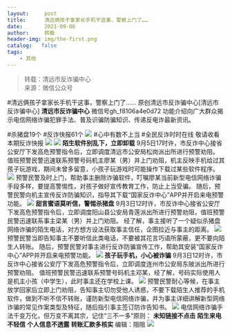 ```yaml
---
layout:     post
title:      清远俩孩子拿家长手机干这事，警察上门了……
date:       2021-09-08
author:     转载
header-img: img/the-first.png
catalog:   false
tags:
    - 其他
---
```


<blockquote><p>转载：清远市反诈骗中心<br>
来源：微信公众号</p></blockquote>

#清远俩孩子拿家长手机干这事，警察上门了……
原创清远市反诈骗中心[清远市反诈骗中心]
**清远市反诈骗中心**
微信号gh_f8106a4e0d72
功能介绍向广大群众揭示电信网络诈骗犯罪手法、普及识骗防骗知识、传递反电诈最新资讯。

#杀猪盘19个
#反诈快报61个
![]({{site.baseurl}}/postimg/3CxTSiafadcic5zyXUfbXLUClzlpaoknCpV4bErPg2kuuS97hoJJbNCtFOVZ9X0j5W26HDaregC5kibiaLGl8CPr9A.gif)
#心中有数不上当
#全民反诈时时在线
敬请收看本期反诈快报
![]({{site.baseurl}}/postimg/3CxTSiafadc8a4dOaanVmTQc2uAiapibyibo6OMNFicCLrib6Egdb2RsH9hjvyrgiao0xB2urGRvsQzTWWblUlg0a9xjQ.gif)
![]({{site.baseurl}}/postimg/7QRTvkK2qC64Jegp0lgLDGafrdvU8MV8Asy2N9jPjbicxAeVmkgvzso4QjksNicf8cgdYGTRNCPO0Ricnt3GWUicUg.png)
**陌生软件别乱下，立即卸载**
9月5日17时许，市反诈中心接省公安厅下发高危预警指令后，立即调度清远市公安局松岗派出所进行预警劝阻。
值班预警民警迅速联系预警号码机主廖某（男）并上门劝阻，机主反映手机给过其孩子玩游戏，期间未曾多留意，小孩子玩游戏时可能操作下载过某些软件程序。
![]({{site.baseurl}}/postimg/3CxTSiafadc8a4dOaanVmTQc2uAiapibyiboJCKrwGgAZAf86mgvhewjYynawu5M1EqGrp4tiaSwfFj9toqHdiaic1ymQ.png)
预警民警及时上门，帮助事主删除诈骗软件，叮嘱廖某当前新型电信网络诈骗手段多样，要提高警惕性，对孩子做好宣传教育工作，防止上当受骗。
随后，预警民警向机主宣传反诈防骗知识，指导其下载“国家反诈中心”APP并开启来电预警功能。
![]({{site.baseurl}}/postimg/7QRTvkK2qC64Jegp0lgLDGafrdvU8MV8Asy2N9jPjbicxAeVmkgvzso4QjksNicf8cgdYGTRNCPO0Ricnt3GWUicUg.png)
**甜言蜜语莫听信，警惕杀猪盘**
9月3日12时许，市反诈中心接省公安厅下发高危预警指令后，立即调度阳山县公安局青莲派出所进行预警劝阻，值班预警民警迅速联系事主梁某（男）并上门劝阻。
经了解，事主接听了一个疑似杀猪盘网络诈骗的陌生电话，对方想方设法获取事主信任，企图拉近与事主的距离。
![]({{site.baseurl}}/postimg/3CxTSiafadc8a4dOaanVmTQc2uAiapibyiboNYEW8daOlxyrSDW7HcznHkvbbhvCfGjr9WBcJbO1wMmzMia75CD63yQ.png)
预警民警当即告知事主不要听信此类电话，不要被其花言巧语所蒙蔽，更不要向陌生人转账。
随后，预警民警对事主进行反诈防骗宣传工作，帮助其安装“国家反诈中心”APP并开启来电预警功能。
![]({{site.baseurl}}/postimg/7QRTvkK2qC64Jegp0lgLDGafrdvU8MV8Asy2N9jPjbicxAeVmkgvzso4QjksNicf8cgdYGTRNCPO0Ricnt3GWUicUg.png)
**孩子玩手机，小心被诈骗**
9月3日12时许，市反诈中心接省公安厅下发高危预警指令后，立即调度连州市公安局东陂派出所进行预警劝阻。
值班预警民警迅速联系预警号码机主邓某，经了解，号码实际使用人是机主小孩（中学生），此时事主还在学校上课。
![]({{site.baseurl}}/postimg/3CxTSiafadc8a4dOaanVmTQc2uAiapibyibo0TwrLnmO3DA3pwdv5sXtEKf2EYk85VoZQD7mSgf0Gke4uhR0rVDrMQ.png)
预警民警耐心等候，在事主放学回家后立即上门劝阻，告知事主切勿受他人诱惑，不要下载陌生人推荐的手机软件，做到不听不信不转账，谨防新型电信网络诈骗，并为事主详细讲解新型网络诈骗的常见作案类型及特征，随后指引事主签订防诈告知书。
![]({{site.baseurl}}/postimg/3CxTSiafadcicSrq1TuCGjeg2XR8pkWTQy35zoTPIMPXzr1WuAj8qB3ZcbcVDsHhONZTzWhicTwzmQkTa4MDFcIyg.png)
电信网络诈骗手法千变万化，但万变不离其宗，记住“三不一多”原则：
**未知链接不点击**
**陌生来电不轻信**
**个人信息不透露**
**转账汇款多核实**
编辑：阻阻
![]({{site.baseurl}}/postimg/3CxTSiafadcic5zyXUfbXLUClzlpaoknCpErldQhhamfG7KH1qHGrr3icT9iaAoE1B4noSO7EewO2k8fys5pMuaoog.gif)
